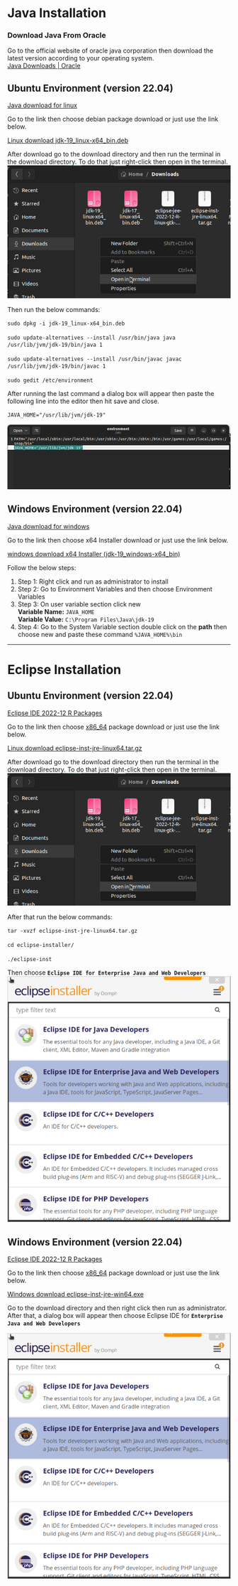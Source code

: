 # Java Installation
### Download Java From Oracle
Go to the official website of oracle java corporation then download the latest version according to your operating system. <br>
[Java Downloads | Oracle](https://www.oracle.com/java/technologies/downloads/)

## Ubuntu Environment (version 22.04)

[Java download for linux](https://www.oracle.com/java/technologies/downloads/#jdk19-windows)

Go to the link then choose debian package download or just use the link below.

[Linux download jdk-19_linux-x64_bin.deb](https://download.oracle.com/java/19/latest/jdk-19_windows-x64_bin.exe )

After download go to the download directory and then run the terminal in the download directory. To do that just right-click then open in the terminal. <br>
![Right click to open in terminal](https://github.com/rudradcruze/learning-java-spring-boot/blob/main/images/terminal-open.png)

Then run the below commands:
```
sudo dpkg -i jdk-19_linux-x64_bin.deb

sudo update-alternatives --install /usr/bin/java java /usr/lib/jvm/jdk-19/bin/java 1

sudo update-alternatives --install /usr/bin/javac javac /usr/lib/jvm/jdk-19/bin/javac 1

sudo gedit /etc/environment
```

After running the last command a dialog box will appear then paste the following line into the editor then hit save and close.
```
JAVA_HOME="/usr/lib/jvm/jdk-19"
```
![Set Java Home](https://github.com/rudradcruze/learning-java-spring-boot/blob/main/images/java-home-enviornment.png)

## Windows Environment (version 22.04)

[Java download for windows](https://www.oracle.com/java/technologies/downloads/#jdk19-linux)

Go to the link then choose x64 Installer download or just use the link below.

[windows download x64 Installer (jdk-19_windows-x64_bin)](https://download.oracle.com/java/19/latest/jdk-19_windows-x64_bin.exe )

Follow the below steps:
1. Step 1: Right click and run as administrator to install
2. Step 2: Go to Environment Variables and then choose Environment Variables
3. Step 3: On user variable section click new <br>
    **Variable Name:** `JAVA_HOME` <br>
    **Variable Value:** `C:\Program Files\Java\jdk-19` <br>
4. Step 4: Go to the System Variable section double click on the **path** then choose new and paste these command `%JAVA_HOME%\bin`
---
# Eclipse Installation
## Ubuntu Environment (version 22.04)

[Eclipse IDE 2022-12 R Packages](https://www.eclipse.org/downloads/packages/)

Go to the link then choose [x86_64](https://www.eclipse.org/downloads/download.php?file=/oomph/epp/2022-12/R/eclipse-inst-jre-linux64.tar.gz) package download or just use the link below. <br>

[Linux download eclipse-inst-jre-linux64.tar.gz](https://www.eclipse.org/downloads/download.php?file=/oomph/epp/2022-12/R/eclipse-inst-jre-linux64.tar.gz)

After download go to the download directory then run the terminal in the download directory. To do that just right-click then open in the terminal.
![Right click to open in terminal](https://github.com/rudradcruze/learning-java-spring-boot/blob/main/images/terminal-open.png)

After that run the below commands:
```
tar -xvzf eclipse-inst-jre-linux64.tar.gz

cd eclipse-installer/ 

./eclipse-inst
```

Then choose **`Eclipse IDE for Enterprise Java and Web Developers`**
![Eclipse IDE for Enterprise Java and Web Developers](https://github.com/rudradcruze/learning-java-spring-boot/blob/main/images/eclipes-for-developers.png)

## Windows Environment (version 22.04)

[Eclipse IDE 2022-12 R Packages](https://www.eclipse.org/downloads/packages/)

Go to the link then choose [x86_64](https://www.eclipse.org/downloads/download.php?file=/oomph/epp/2022-12/R/eclipse-inst-jre-win64.exe) package download or just use the link below.

[Windows download eclipse-inst-jre-win64.exe](https://www.eclipse.org/downloads/download.php?file=/oomph/epp/2022-12/R/eclipse-inst-jre-win64.exe)

Go to the download directory and then right click then run as administrator. After that, a dialog box will appear then choose Eclipse IDE for **`Enterprise Java and Web Developers`** <br>

![Eclipse IDE for Enterprise Java and Web Developers](https://github.com/rudradcruze/learning-java-spring-boot/blob/main/images/eclipes-for-developers.png)
